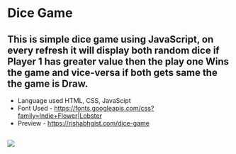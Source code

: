 # Dice Game 
## This is simple dice game using JavaScript, on every refresh it will display both random dice if Player 1 has greater value then the play one Wins the game and vice-versa if both gets same the the game is Draw.
* Language used HTML, CSS, JavaScipt
* Font Used - https://fonts.googleapis.com/css?family=Indie+Flower|Lobster
* Preview - https://rishabhgist.com/dice-game
## 
<img src="https://rishabhgist.com/dice-game/dice.jpg">